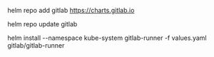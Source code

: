 helm repo add gitlab https://charts.gitlab.io

helm repo update gitlab

helm install --namespace kube-system gitlab-runner -f values.yaml gitlab/gitlab-runner
